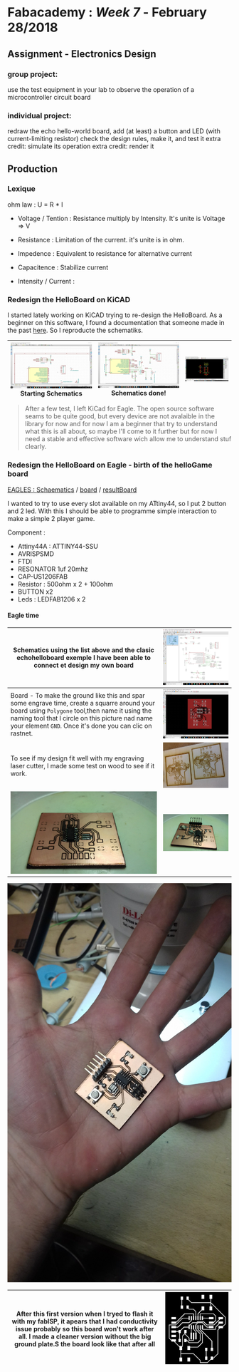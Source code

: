# Fabacademy : *Week 7* - **February 28/2018**


## Assignment - Electronics Design

### group project:
   use the test equipment in your lab to observe the operation
      of a microcontroller circuit board

### individual project:
   redraw the echo hello-world board,
   add (at least) a button and LED (with current-limiting resistor)
   check the design rules, make it, and test it
   extra credit: simulate its operation
   extra credit: render it

## Production


### Lexique

ohm law : U = R * I

* Voltage / Tention :
  Resistance multiply by Intensity. It's unite is Voltage => V

* Resistance :
  Limitation of the current. it's unite is in ohm.

* Impedence :
  Equivalent to resistance for alternative current

* Capacitence :
  Stabilize current

* Intensity / Current :


### Redesign the HelloBoard on KiCAD

I started lately working on KiCAD trying to re-design the HelloBoard. As a beginner on this software, I found a documentation that someone made in the past [here](http://archive.fabacademy.org/2017/fablabnervecentre/students/401/assignment6.html). So I reproducte the schematiks.

| ![kiCad](assets\img\week7\kiCad-01.jpg) Starting Schematics | ![kiCad](assets\img\week7\kiCad-02.jpg)  Schematics done! | ![kiCad](assets/img/week7/kiCad-03.jpg) |
| --- | --- | --- |

> After a few test, I left KiCad for Eagle. The open source software seams to be quite good, but every device are not avalaible in the library for now and for now I am a beginner that try to understand what this is all about, so maybe I'll come to it further but for now I need a stable and effective software wich allow me to understand stuf clearly.

### Redesign the HelloBoard on Eagle - birth of the helloGame board

<u>EAGLES : </u> [Schaematics](assets\files\helloboard\helloGame\helloGame1.5.sch) / [board](assets\files\helloboard\helloGame\helloGame1.5.brd) / [resultBoard](assets\files\helloboard\helloGame\helloGameBoard.png)

I wanted to try to use every slot available on my ATtiny44, so I put 2 button and 2 led. With this I should be able to programme simple interaction to make a simple 2 player game.

Component :

* Attiny44A : ATTINY44-SSU
* AVRISPSMD
* FTDI
* RESONATOR 1uf 20mhz
* CAP-US1206FAB
* Resistor :  500ohm x 2 + 100ohm
* BUTTON x2
* Leds : LEDFAB1206 x 2

#### Eagle time

| Schematics using the list above and the clasic echohelloboard exemple I have been able to connect et design my own board | ![eagle0](assets\img\week7\helloGame0.png) |
| --- | --- |
| Board - To make the ground like this and spar some engrave time, create a squarre around your board using `Polygone` tool,then name it using the naming tool that I circle on this picture nad name your element `GND`. Once it's done you can clic on rastnet.  | ![eagle1](assets\img\week7\helloGame1.jpg) |
| To see if my design fit well with my engraving laser cutter, I made some test on wood to see if it work. | ![woodTest](assets\img\week7\woodTest.jpg) |
| ![](assets\img\week7\mount0.jpg) | ![](assets\img\week7\mount1.jpg) |

![mounted](assets\img\week7\mount2.jpg)

| After this first version when I tryed to flash it with my fabISP, it apears that I had conductivity issue probably so this board won't work after all. I made a cleaner version without the big ground plate.S the board look like that after all| ![resultBoard](assets/files/helloboard/helloGame/helloGameBoard.png) |
| --- | --- |
